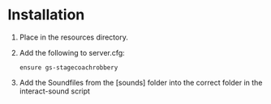 # Installation

1. Place in the resources directory.


3. Add the following to server.cfg:

     ```
	 ensure gs-stagecoachrobbery
     ```

4. Add the Soundfiles from the [sounds] folder into the correct folder in the interact-sound script 